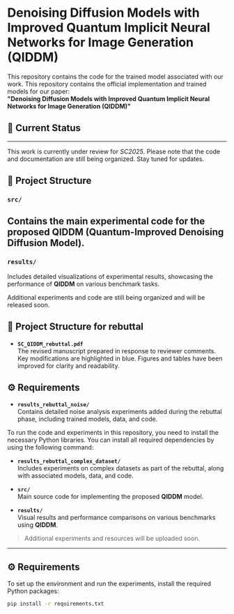 # **Denoising Diffusion Models with Improved Quantum Implicit Neural Networks for Image Generation (QIDDM)**

This repository contains the code for the trained model associated with our work.
This repository contains the official implementation and trained models for our paper:  
**"Denoising Diffusion Models with Improved Quantum Implicit Neural Networks for Image Generation (QIDDM)"**

## 📝 **Current Status**
---

This work is currently under review for *SC2025*. Please note that the code and documentation are still being organized. Stay tuned for updates.


## 📁 **Project Structure**


### `src/`
Contains the main experimental code for the proposed **QIDDM** (Quantum-Improved Denoising Diffusion Model).
---

### `results/`
Includes detailed visualizations of experimental results, showcasing the performance of **QIDDM** on various benchmark tasks.

Additional experiments and code are still being organized and will be released soon.
## 📁 Project Structure for rebuttal

- **`SC_QIDDM_rebuttal.pdf`**  
  The revised manuscript prepared in response to reviewer comments. Key modifications are highlighted in blue. Figures and tables have been improved for clarity and readability.

## ⚙️ **Requirements**
- **`results_rebuttal_noise/`**  
  Contains detailed noise analysis experiments added during the rebuttal phase, including trained models, data, and code.

To run the code and experiments in this repository, you need to install the necessary Python libraries. You can install all required dependencies by using the following command:
- **`results_rebuttal_complex_dataset/`**  
  Includes experiments on complex datasets as part of the rebuttal, along with associated models, data, and code.

- **`src/`**  
  Main source code for implementing the proposed **QIDDM** model.

- **`results/`**  
  Visual results and performance comparisons on various benchmarks using **QIDDM**.

> Additional experiments and resources will be uploaded soon.
---

## ⚙️ Requirements

To set up the environment and run the experiments, install the required Python packages:

```bash
pip install -r requirements.txt
